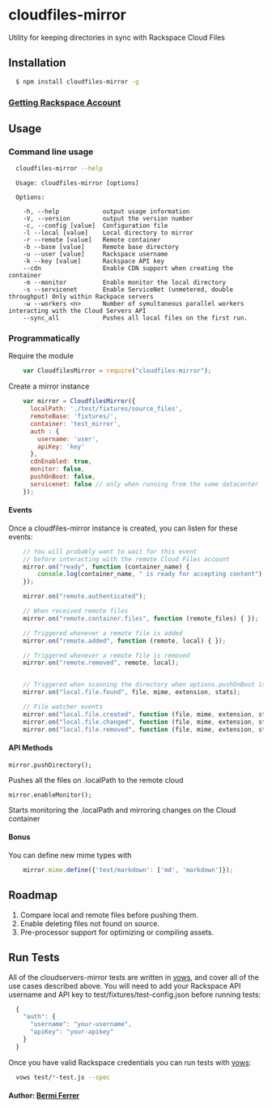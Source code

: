 # cloudfiles-mirror

Utility for keeping directories in sync with Rackspace Cloud Files

## Installation

``` bash
  $ npm install cloudfiles-mirror -g
```

### [Getting Rackspace Account][3]

## Usage

### Command line usage

``` bash 
  cloudfiles-mirror --help
```

      Usage: cloudfiles-mirror [options]

      Options:

        -h, --help            output usage information
        -V, --version         output the version number
        -c, --config [value]  Configuration file
        -l --local [value]    Local directory to mirror
        -r --remote [value]   Remote container
        -b --base [value]     Remote base directory
        -u --user [value]     Rackspace username
        -k --key [value]      Rackspace API key
        --cdn                 Enable CDN support when creating the container
        -m --monitor          Enable monitor the local directory
        -s --servicenet       Enable ServiceNet (unmetered, double throughput) Only within Rackpace servers
        -w --workers <n>      Number of symultaneous parallel workers interacting with the Cloud Servers API
        --sync_all            Pushes all local files on the first run.



### Programmatically

Require the module

``` js
    var CloudfilesMirror = require("cloudfiles-mirror");
```

Create a mirror instance

``` js
    var mirror = CloudfilesMirror({
      localPath: './test/fixtures/source_files',
      remoteBase: 'fixtures/',
      container: 'test_mirror',
      auth : {
        username: 'user',
        apiKey: 'key'
      },
      cdnEnabled: true,
      monitor: false,
      pushOnBoot: false,
      servicenet: false // only when running from the same datacenter
    });
```

#### Events

Once a cloudfiles-mirror instance is created, you can listen for these events:

``` js
    // You will probably want to wait for this event
    // before interacting with the remote Cloud Files account
    mirror.on("ready", function (container_name) {
        console.log(container_name, " is ready for accepting content");
    });

    mirror.on("remote.authenticated");

    // When received remote files
    mirror.on("remote.container.files", function (remote_files) { });

    // Triggered whenever a remote file is added
    mirror.on("remote.added", function (remote, local) { });

    // Triggered whenever a remote file is removed
    mirror.on("remote.removed", remote, local);


    // Triggered when scanning the directory when options.pushOnBoot is true
    mirror.on("local.file.found", file, mime, extension, stats);

    // File watcher events
    mirror.on("local.file.created", function (file, mime, extension, stats) {});
    mirror.on("local.file.changed", function (file, mime, extension, stats) {});
    mirror.on("local.file.removed", function (file, mime, extension, stats) {});
```


#### API Methods

    mirror.pushDirectory();

Pushes all the files on .localPath to the remote cloud


    mirror.enableMonitor();

Starts monitoring the .localPath and mirroring changes on the Cloud container

#### Bonus

You can define new mime types with

``` js
    mirror.mime.define({'text/markdown': ['md', 'markdown']});
```



## Roadmap

1. Compare local and remote files before pushing them.
1. Enable deleting files not found on source.
1. Pre-processor support for optimizing or compiling assets.


## Run Tests

All of the cloudservers-mirror tests are written in [vows][2], and cover all of the use cases described above. You will need to add your Rackspace API username and API key to test/fixtures/test-config.json before running tests:

``` js
  {
    "auth": {
      "username": "your-username",
      "apiKey": "your-apikey"
    }
  }
```

Once you have valid Rackspace credentials you can run tests with [vows][2]:

``` bash 
  vows test/*-test.js --spec
```

#### Author: [Bermi Ferrer](http://bermi.org)

[0]: http://docs.rackspacecloud.com/files/api/cf-devguide-latest.pdf
[1]: https://github.com/nodejitsu/node-cloudfiles
[2]: http://vowsjs.org
[3]: http://www.rackspacecloud.com/1469-0-3-13.html
